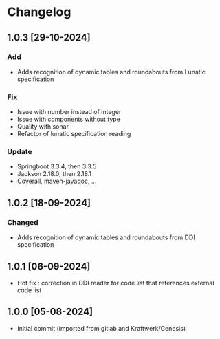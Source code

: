 # Changelog
## 1.0.3 [29-10-2024]

### Add
- Adds recognition of dynamic tables and roundabouts from Lunatic specification

### Fix
- Issue with number instead of integer
- Issue with components without type
- Quality with sonar
- Refactor of lunatic specification reading

### Update
- Springboot 3.3.4, then 3.3.5
- Jackson 2.18.0, then 2.18.1
- Coverall, maven-javadoc, ...

## 1.0.2 [18-09-2024]
### Changed
- Adds recognition of dynamic tables and roundabouts from DDI specification

## 1.0.1 [06-09-2024]
- Hot fix : correction in  DDI reader for code list that references external code list

## 1.0.0 [05-08-2024]
- Initial commit (imported from gitlab and Kraftwerk/Genesis)